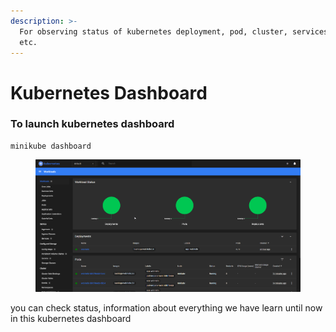 ```yaml
---
description: >-
  For observing status of kubernetes deployment, pod, cluster, services, node
  etc.
---
```


# Kubernetes Dashboard

### To launch kubernetes dashboard

```
minikube dashboard
```

<figure><img src="../.gitbook/assets/msedge_YCjwjXfhll.png" alt=""><figcaption></figcaption></figure>

you can check status, information about everything we have learn until now in this kubernetes dashboard

